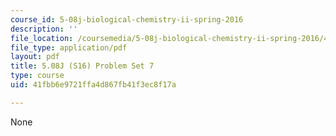 ```yaml
---
course_id: 5-08j-biological-chemistry-ii-spring-2016
description: ''
file_location: /coursemedia/5-08j-biological-chemistry-ii-spring-2016/41fbb6e9721ffa4d867fb41f3ec8f17a_MIT5_08jS16ps7.pdf
file_type: application/pdf
layout: pdf
title: 5.08J (S16) Problem Set 7
type: course
uid: 41fbb6e9721ffa4d867fb41f3ec8f17a

---
```

None